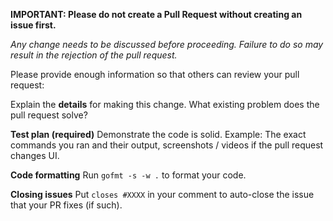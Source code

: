 **IMPORTANT: Please do not create a Pull Request without creating an issue first.**

*Any change needs to be discussed before proceeding. Failure to do so may result in the rejection of the pull request.*

Please provide enough information so that others can review your pull request:

<!-- You can skip this if you're fixing a typo or adding an app to the Showcase. -->

Explain the **details** for making this change. What existing problem does the pull request solve?

<!-- Example: When "Adding a function to do X", explain why it is necessary to have a way to do X. -->

**Test plan (required)**
Demonstrate the code is solid. Example: The exact commands you ran and their output, screenshots / videos if the pull request changes UI.

<!-- Make sure tests pass on both Travis and Circle CI. -->

**Code formatting**
Run `gofmt -s -w .` to format your code.

<!-- See the simple style guide. -->

**Closing issues**
Put `closes #XXXX` in your comment to auto-close the issue that your PR fixes (if such).
